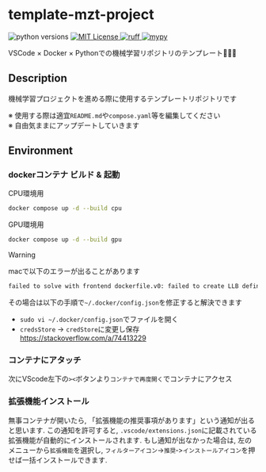 # template-mzt-project

<img alt="python versions" src="https://img.shields.io/badge/python-3.12-blue?color=5271FF">
<a href="https://opensource.org/licenses/MIT">
    <img alt="MIT License" src="https://img.shields.io/badge/license-MIT-green?color=5271FF">
</a>
<a href="https://github.com/PyCQA/flake8">
    <img alt="ruff" src="https://img.shields.io/badge/code%20style-ruff-000000.svg?color=5271FF">
</a>
<a href="https://github.com/python/mypy">
    <img alt="mypy" src="https://img.shields.io/badge/typing-mypy-blue?color=5271FF">
</a>

VSCode × Docker × Pythonでの機械学習リポジトリのテンプレート🥳🥳🥳

## Description

機械学習プロジェクトを進める際に使用するテンプレートリポジトリです

※ 使用する際は適宜`README.md`や`compose.yaml`等を編集してください \
※ 自由気ままにアップデートしていきます

## Environment

### dockerコンテナ ビルド & 起動

CPU環境用

```bash
docker compose up -d --build cpu
```

GPU環境用

```bash
docker compose up -d --build gpu
```

> [!WARNING]
> macで以下のエラーが出ることがあります
>
> ```bash
> failed to solve with frontend dockerfile.v0: failed to create LLB definition: rpc error: code = Unknown desc = error getting credentials - err: exec: "docker-credential-desktop": executable file not found in $PATH, out: ``
> ```
>
> その場合は以下の手順で`~/.docker/config.json`を修正すると解決できます
>
> - `sudo vi ~/.docker/config.json`でファイルを開く
> - `credsStore` -> `credStore`に変更し保存
> <https://stackoverflow.com/a/74413229>

### コンテナにアタッチ

次にVScode左下の`><`ボタンより`コンテナで再度開く`でコンテナにアクセス

### 拡張機能インストール

無事コンテナが開いたら, 「拡張機能の推奨事項があります」という通知が出ると思います.
この通知を許可すると, `.vscode/extensions.json`に記載されている拡張機能が自動的にインストールされます.
もし通知が出なかった場合は, 左のメニューから`拡張機能`を選択し, `フィルターアイコン`->`推奨`‐>`インストールアイコン`を押せば一括インストールできます.
